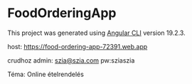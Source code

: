 # FoodOrderingApp

This project was generated using [Angular CLI](https://github.com/angular/angular-cli) version 19.2.3.

host: https://food-ordering-app-72391.web.app

crudhoz admin: szia@szia.com pw:sziaszia

Téma: 	Online ételrendelés
